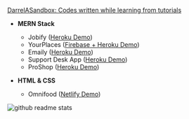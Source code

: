 [DarrelASandbox: Codes written while learning from tutorials](https://github.com/DarrelASandbox)

- <b>MERN Stack</b>
  - Jobify ([Heroku Demo](https://jobify-13-mar-2022.herokuapp.com/))
  - YourPlaces ([Firebase + Heroku Demo](https://your-places-09-apr-2022-2.web.app/))
  - Emaily ([Heroku Demo](https://emaily-30-mar-2022.herokuapp.com/))
  - Support Desk App ([Heroku Demo](https://support-desk-app-22-mar-2022.herokuapp.com/))
  - ProShop ([Heroku Demo](https://proshop-15apr-2022.herokuapp.com/))

- <b>HTML & CSS</b> 
  - Omnifood ([Netlify Demo](https://omnifood-19-apr-2022.netlify.app/))

![github readme stats](https://github-readme-stats-darrela-28-mar-2022.vercel.app/api?username=darrela&show_icons=true&theme=omni)
